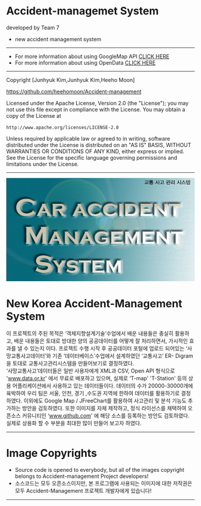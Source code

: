 
# Accident-managemet System

developed by Team 7

* new accident management system

***
* For more information about using GoogleMap API <a href = "https://developers.google.com/maps/documentation/static-maps/intro"> CLICK HERE </a> 
* For more information about using OpenData <a href = "http://www.data.go.kr/"> CLICK HERE </a>

***

Copyright [Junhyuk Kim,Junhyuk Kim,Heeho Moon]

https://github.com/heehomoon/Accident-management <br>


Licensed under the Apache License, Version 2.0 (the "License");
you may not use this file except in compliance with the License.
You may obtain a copy of the License at

    http://www.apache.org/licenses/LICENSE-2.0

Unless required by applicable law or agreed to in writing, software
distributed under the License is distributed on an "AS IS" BASIS,
WITHOUT WARRANTIES OR CONDITIONS OF ANY KIND, either express or implied.
See the License for the specific language governing permissions and
limitations under the License.

***
<div align="center">
  <center> <img src="readmeImage/main.jpg"> </center>
</div>

# New Korea Accident-Management System
이 프로젝트의 주된 목적은 ‘객체지향설계기술’수업에서 배운 내용들은 충실히 활용하고, 배운 내용들은 토대로 방대한 양의 공공데이터를 어떻게 잘 처리하면서, 가시적인 효과를 낼 수  있는지 이다. 프로젝트 수행 시작 후 공공데이터 포털에 업로드 되어있는 ‘사망교통사고데이터’와 기존 ‘데이터베이스’수업에서 설계하였던 ‘교통사고’ ER- Digram을 토대로 교통사고관리시스템을 만들어보기로 결정하였다. 
<br>
 ‘사망교통사고’데이터들은 일반 사용자에게 XML과 CSV, Open API 형식으로 'www.data.or.kr' 에서 무료로 배포하고 있으며, 실제로 ‘T-map' 'T-Station' 등의 상용 어플리케이션에서 사용하고 있는 데이터들이다. 데이터의 수가 20000-30000개에 육박하여 우리 팀은 서울, 인천, 경기 ,수도권 지역에 한하여 데이터를 활용하기로 결정하였다. 이외에도 Google Map / JFreeChart를 활용하여 사고관리 및 분석 기능도 추가하는 방안을 검토하였다. 또한 이미지를 자체 제작하고, 정식 라이선스를 채택하여 오픈소스 커뮤니티인 ‘www.github.com' 에 해당 소스를 등록하는 방안도 검토하였다. 실제로 상용화 할 수 부분을 최대한 많이 만들어 보고자 하였다.
  

***

# Image Copyrights

* Source code is opened to everybody, but all of the images copyright belongs to Accident-management Project developers!
* 소스코드는 모두 오픈소스이지만, 본 프로그램에 사용되는 이미지에 대한 저작권은 모두 Accident-Management 프로젝트 개발자에게 있습니다!

***
